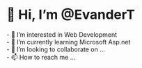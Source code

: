 
<!DOCTYPE html>
<html>
<head>
</head>
<body>
  <h1 style=" font-size:30px;">👋 Hi, I’m @EvanderT</h1>
  <div style="display:flex; flex-direction:column;">
    - 👀 I’m interested in Web Development
    <br/>
    - 🌱 I’m currently learning Microsoft Asp.net
    <br/>
    - 💞️ I’m looking to collaborate on ...
    <br/>
    - 📫 How to reach me ...
  </div>
  
<!---
EvanderT/EvanderT is a ✨ special ✨ repository because its `README.md` (this file) appears on your GitHub profile.
You can click the Preview link to take a look at your changes.
--->

</body>

</html>
